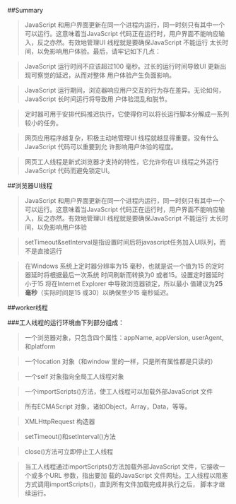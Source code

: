 
##Summary

> JavaScript 和用户界面更新在同一个进程内运行，同一时刻只有其中一个可以运行。这意味着当JavaScript
  代码正在运行时，用户界面不能响应输入，反之亦然。有效地管理UI 线程就是要确保JavaScript 不能运行
  太长时间，以免影响用户体验。最后，请牢记如下几点：
  
>JavaScript 运行时间不应该超过100 毫秒。过长的运行时间导致UI 更新出现可察觉的延迟，从而对整体
 用户体验产生负面影响。
 
>JavaScript 运行期间，浏览器响应用户交互的行为存在差异。无论如何，JavaScript 长时间运行将导致用
 户体验混乱和脱节。

>定时器可用于安排代码推迟执行，它使得你可以将长运行脚本分解成一系列较小的任务。

>网页应用程序越复杂，积极主动地管理UI 线程就越显得重要。没有什么JavaScript 代码可以重要到允
 许影响用户体验的程度。

>网页工人线程是新式浏览器才支持的特性，它允许你在UI 线程之外运行JavaScript 代码而避免锁定UI。


##浏览器UI线程

>JavaScript 和用户界面更新在同一个进程内运行，同一时刻只有其中一个可以运行。这意味着当JavaScript
 代码正在运行时，用户界面不能响应输入，反之亦然。有效地管理UI 线程就是要确保JavaScript 不能运行
 太长时间，以免影响用户体验

>setTimeout&setInterval是指设置时间后将javascript任务加入UI队列，而不是直接运行

>在Windows 系统上定时器分辨率为15 毫秒，也就是说一个值为15 的定时器延时将根据最后一次系统
 时间刷新而转换为0 或者15。设置定时器延时小于15 将在Internet Explorer 中导致浏览器锁定，所以最小
 值建议为<strong>25 毫秒</strong>（实际时间是15 或30）以确保至少15 毫秒延迟。
 

##worker线程

###工人线程的运行环境由下列部分组成：

>一个浏览器对象，只包含四个属性：appName, appVersion, userAgent, 和platform

>一个location 对象（和window 里的一样，只是所有属性都是只读的）

>一个self 对象指向全局工人线程对象

>一个importScripts()方法，使工人线程可以加载外部JavaScript 文件

>所有ECMAScript 对象，诸如Object，Array，Data，等等。

>XMLHttpRequest 构造器

>setTimeout()和setInterval()方法

>close()方法可立即停止工人线程

>当工人线程通过importScripts()方法加载外部JavaScript 文件，它接收一个或多个URL 参数，指出要加
 载的JavaScript 文件网址。工人线程以阻塞方式调用importScripts()，直到所有文件加载完成并执行之后，
 脚本才继续运行。




